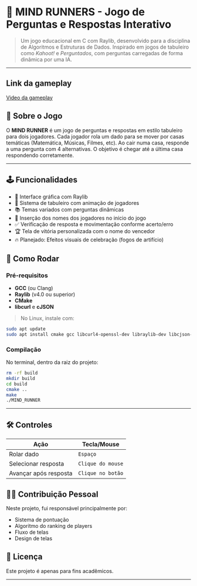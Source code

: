 # 🧠 MIND RUNNERS - Jogo de Perguntas e Respostas Interativo

> Um jogo educacional em C com Raylib, desenvolvido para a disciplina de Algoritmos e Estruturas de Dados. Inspirado em jogos de tabuleiro como *Kahoot!* e *Perguntados*, com perguntas carregadas de forma dinâmica por uma IA.

---

## Link da gameplay

 [Video da gameplay](https://youtu.be/3klPZ9DVKqQ)

## 🧠 Sobre o Jogo

O **MIND RUNNER** é um jogo de perguntas e respostas em estilo tabuleiro para dois jogadores. Cada jogador rola um dado para se mover por casas temáticas (Matemática, Músicas, Filmes, etc). Ao cair numa casa, responde a uma pergunta com 4 alternativas. O objetivo é chegar até a última casa respondendo corretamente.

---

## 🕹️ Funcionalidades

- 🎨 Interface gráfica com Raylib
- 🎲 Sistema de tabuleiro com animação de jogadores
- 📚 Temas variados com perguntas dinâmicas
- 👤 Inserção dos nomes dos jogadores no início do jogo
- ✅ Verificação de resposta e movimentação conforme acerto/erro
- 🏆 Tela de vitória personalizada com o nome do vencedor
- 🔥 Planejado: Efeitos visuais de celebração (fogos de artifício)


## 🚀 Como Rodar

### Pré-requisitos

- **GCC** (ou Clang)
- **Raylib** (v4.0 ou superior)
- **CMake**
- **libcurl** e **cJSON**

> No Linux, instale com:
```bash
sudo apt update
sudo apt install cmake gcc libcurl4-openssl-dev libraylib-dev libcjson-dev
```

### Compilação

No terminal, dentro da raiz do projeto:

```bash
rm -rf build
mkdir build
cd build
cmake ..
make
./MIND_RUNNER
```

---

## 🛠️ Controles

| Ação                    | Tecla/Mouse           |
|-------------------------|-----------------------|
| Rolar dado              | `Espaço`              |
| Selecionar resposta     | `Clique do mouse`     |
| Avançar após resposta   | `Clique no botão`     |

## 👨‍💻 Contribuição Pessoal

Neste projeto, fui responsável principalmente por:
- Sistema de pontuação
- Algoritmo do ranking de players
- Fluxo de telas
- Design de telas


## 📜 Licença

Este projeto é apenas para fins acadêmicos.

---
